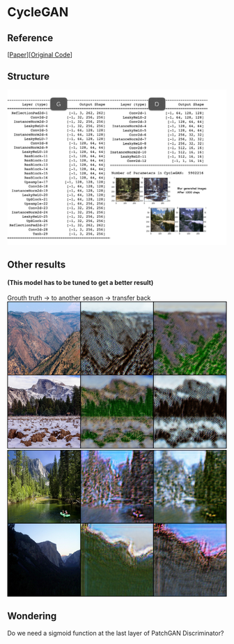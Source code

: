 # CycleGAN



## Reference 
[[Paper](https://arxiv.org/pdf/1703.10593.pdf)][[Original Code](https://github.com/junyanz/pytorch-CycleGAN-and-pix2pix)]

## Structure
![](https://github.com/ChihchengHsieh/CycelGAN/blob/master/img/CycleGAN.png)

## Other results 
#### (This model has to be tuned to get a better result)
Grouth truth -> to another season -> transfer back 
![](https://github.com/ChihchengHsieh/CycelGAN/blob/master/img/6.png)
![](https://github.com/ChihchengHsieh/CycelGAN/blob/master/img/7.png)

## Wondering
Do we need a sigmoid function at the last layer of PatchGAN Discriminator?


